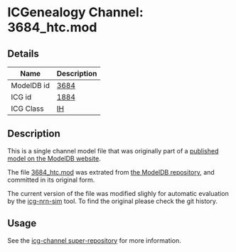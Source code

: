 # ICGenealogy Channel: 3684\_htc.mod

## Details

Name | Description
---- | -----------
ModelDB id | [3684](http://senselab.med.yale.edu/ModelDB/ShowModel.cshtml?model=3684)
ICG id | [1884](http://icg.neurotheory.ox.ac.uk/channels/4/1884)
ICG Class | [IH](http://icg.neurotheory.ox.ac.uk/channels/4)

## Description

This is a single channel model file that was originally part of a [published model on the ModelDB website](http://senselab.med.yale.edu/mModelDB/ShowModel.cshtml?model=3684).


The file [3684\_htc.mod](3684_htc.mod) was extrated from [the ModelDB repository](http://senselab.med.yale.edu/ModelDB/ShowModel.cshtml?model=3684), and committed in its original form.

The current version of the file was modified slighly for automatic evaluation by the [icg-nrn-sim](https://github.com/icgenealogy/icg-nrn-sim) tool. To find the original please check the git history.


## Usage

See the [icg-channel super-repository](https://github.com/icgenealogy/icg-channels) for more information.